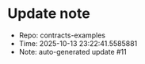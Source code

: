 ﻿# Update note
- Repo: contracts-examples
- Time: 2025-10-13 23:22:41.5585881
- Note: auto-generated update #11
